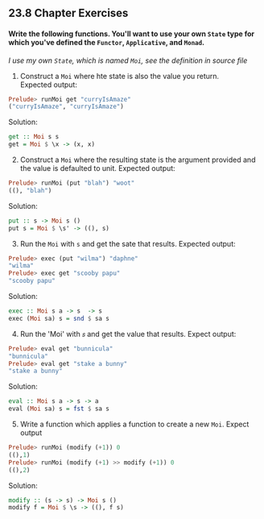 ## 23.8 Chapter Exercises
#### Write the following functions. You'll want to use your own `State` type for which you've defined the `Functor`, `Applicative`, and `Monad`.  
*I use my own `State`, which is named `Moi`, see the definition in source file*  

1. Construct a `Moi` where hte state is also the value you return.  
Expected output:
```haskell
Prelude> runMoi get "curryIsAmaze"
("curryIsAmaze", "curryIsAmaze")
```
Solution:
```haskell
get :: Moi s s
get = Moi $ \x -> (x, x)
```
2. Construct a `Moi` where the resulting state is the argument provided and the value is defaulted to unit.
Expected output:
```haskell
Prelude> runMoi (put "blah") "woot"
((), "blah")
```
Solution:
```haskell
put :: s -> Moi s ()
put s = Moi $ \s' -> ((), s)
```
3. Run the `Moi` with `s` and get the sate that results.
Expected output:
```haskell
Prelude> exec (put "wilma") "daphne"
"wilma"
Prelude> exec get "scooby papu"
"scooby papu"
```
Solution:
```haskell
exec :: Moi s a -> s  -> s
exec (Moi sa) s = snd $ sa s
```
4. Run the 'Moi' with `𝑠` and get the value that results.
Expect output:
```haskell
Prelude> eval get "bunnicula"
"bunnicula"
Prelude> eval get "stake a bunny"
"stake a bunny"
```
Solution:
```haskell
eval :: Moi s a -> s -> a
eval (Moi sa) s = fst $ sa s
```
5. Write a function which applies a function to create a new `Moi`.
Expect output
```haskell
Prelude> runMoi (modify (+1)) 0
((),1)
Prelude> runMoi (modify (+1) >> modify (+1)) 0
((),2)
```
Solution:
```haskell
modify :: (s -> s) -> Moi s ()
modify f = Moi $ \s -> ((), f s)
```
